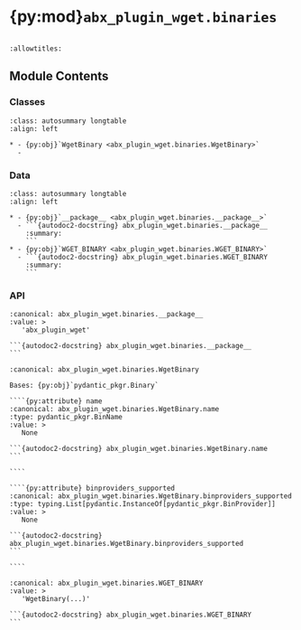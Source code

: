 # {py:mod}`abx_plugin_wget.binaries`

```{py:module} abx_plugin_wget.binaries
```

```{autodoc2-docstring} abx_plugin_wget.binaries
:allowtitles:
```

## Module Contents

### Classes

````{list-table}
:class: autosummary longtable
:align: left

* - {py:obj}`WgetBinary <abx_plugin_wget.binaries.WgetBinary>`
  -
````

### Data

````{list-table}
:class: autosummary longtable
:align: left

* - {py:obj}`__package__ <abx_plugin_wget.binaries.__package__>`
  - ```{autodoc2-docstring} abx_plugin_wget.binaries.__package__
    :summary:
    ```
* - {py:obj}`WGET_BINARY <abx_plugin_wget.binaries.WGET_BINARY>`
  - ```{autodoc2-docstring} abx_plugin_wget.binaries.WGET_BINARY
    :summary:
    ```
````

### API

````{py:data} __package__
:canonical: abx_plugin_wget.binaries.__package__
:value: >
   'abx_plugin_wget'

```{autodoc2-docstring} abx_plugin_wget.binaries.__package__
```

````

`````{py:class} WgetBinary(/, **data: typing.Any)
:canonical: abx_plugin_wget.binaries.WgetBinary

Bases: {py:obj}`pydantic_pkgr.Binary`

````{py:attribute} name
:canonical: abx_plugin_wget.binaries.WgetBinary.name
:type: pydantic_pkgr.BinName
:value: >
   None

```{autodoc2-docstring} abx_plugin_wget.binaries.WgetBinary.name
```

````

````{py:attribute} binproviders_supported
:canonical: abx_plugin_wget.binaries.WgetBinary.binproviders_supported
:type: typing.List[pydantic.InstanceOf[pydantic_pkgr.BinProvider]]
:value: >
   None

```{autodoc2-docstring} abx_plugin_wget.binaries.WgetBinary.binproviders_supported
```

````

`````

````{py:data} WGET_BINARY
:canonical: abx_plugin_wget.binaries.WGET_BINARY
:value: >
   'WgetBinary(...)'

```{autodoc2-docstring} abx_plugin_wget.binaries.WGET_BINARY
```

````

